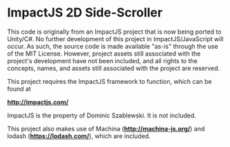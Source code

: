 # ImpactJS 2D Side-Scroller

This code is originally from an ImpactJS project that is now being ported to Unity/C#. No further development of this project in ImpactJS/JavaScript will occur. As such, the source code is made available "as-is" through the use of the MIT License. However, project assets still associated with the project's development have not been included, and all rights to the concepts, names, and assets still associated with the project are reserved.

This project requires the ImpactJS framework to function, which can be found at 

<b>http://impactjs.com/</b>

ImpactJS is the property of Dominic Szablewski. It is not included.

This project also makes use of Machina (<b>http://machina-js.org/</b>) and lodash (<b>https://lodash.com/</b>), which are included.

